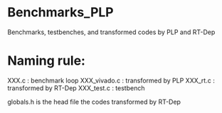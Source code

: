 # Benchmarks_PLP
Benchmarks, testbenches, and transformed codes by PLP and RT-Dep

# Naming rule:
XXX.c : benchmark loop
XXX_vivado.c : transformed by PLP
XXX_rt.c : transformed by RT-Dep
XXX_test.c : testbench

globals.h is the head file the codes transformed by RT-Dep 
